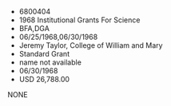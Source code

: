 * 6800404
* 1968 Institutional Grants For Science
* BFA,DGA
* 06/25/1968,06/30/1968
* Jeremy Taylor, College of William and Mary
* Standard Grant
*   name not available
* 06/30/1968
* USD 26,788.00

NONE